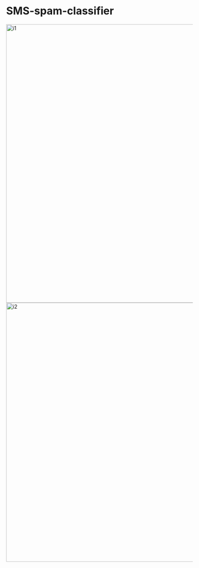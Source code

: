 # SMS-spam-classifier
<img width="749" alt="i1" src="https://github.com/jasneetkaur-03/SMS-spam-classifier/assets/111959764/09f4d205-bb2b-4a01-9e79-3d8fbc894a93">
<img width="697" alt="i2" src="https://github.com/jasneetkaur-03/SMS-spam-classifier/assets/111959764/7e18e758-b2ac-48d2-827c-0632cdf2283e">

